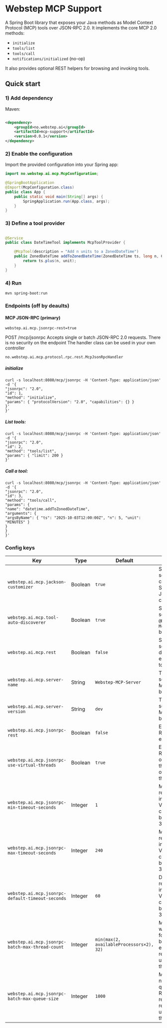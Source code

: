 # Webstep MCP Support

A Spring Boot library that exposes your Java methods as Model Context Protocol (MCP) tools over JSON-RPC 2.0. It
implements the core MCP 2.0 methods:

- `initialize`
- `tools/list`
- `tools/call`
- `notifications/initialized` (no-op)

It also provides optional REST helpers for browsing and invoking tools.

## Quick start

### 1) Add dependency

Maven:

```xml

<dependency>
    <groupId>no.webstep.ai</groupId>
    <artifactId>mcp-support</artifactId>
    <version>0.0.1</version>
</dependency>
```

### 2) Enable the configuration

Import the provided configuration into your Spring app:

```java
import no.webstep.ai.mcp.McpConfiguration;

@SpringBootApplication
@Import(McpConfiguration.class)
public class App {
    public static void main(String[] args) {
        SpringApplication.run(App.class, args);
    }
}
```

### 3) Define a tool provider

```java

@Service
public class DateTimeTool implements McpToolProvider {

    @McpTool(description = "Add n units to a ZonedDateTime")
    public ZonedDateTime addToZonedDateTime(ZonedDateTime ts, long n, ChronoUnit unit) {
        return ts.plus(n, unit);
    }
}
```

### 4) Run

```maven
mvn spring-boot:run
```

### Endpoints (off by deaults)

#### MCP JSON-RPC (primary)

`webstep.ai.mcp.jsonrpc-rest=true`

POST /mcp/jsonrpc
Accepts single or batch JSON-RPC 2.0 requests.
There is no security on the endpoint
The handler class can be used in your own controller

`no.webstep.ai.mcp.protocol.rpc.rest.McpJsonRpcHandler`

##### initialize

```
curl -s localhost:8080/mcp/jsonrpc -H 'Content-Type: application/json' -d '{
"jsonrpc": "2.0",
"id": 1,
"method": "initialize",
"params": { "protocolVersion": "2.0", "capabilities": {} }
}'
}'
```

##### List tools:

```
curl -s localhost:8080/mcp/jsonrpc -H 'Content-Type: application/json' -d '{
"jsonrpc": "2.0",
"id": 2,
"method": "tools/list",
"params": { "limit": 200 }
}'
```

##### Call a tool:

```
curl -s localhost:8080/mcp/jsonrpc -H 'Content-Type: application/json' -d '{
"jsonrpc": "2.0",
"id": 3,
"method": "tools/call",
"params": {
"name": "datetime.addToZonedDateTime",
"arguments": {
"argsByName": { "ts": "2025-10-03T12:00:00Z", "n": 5, "unit": "MINUTES" }
}
}
}'
```

### Config keys

| Key                                              | Type    | Default                                  | Description                                                                                      |
|--------------------------------------------------|---------|------------------------------------------|--------------------------------------------------------------------------------------------------|
| `webstep.ai.mcp.jackson-customizer`              | Boolean | `true`                                   | Should the server configure Spring’s default Jackson customizer.                                 |
| `webstep.ai.mcp.tool-auto-discoverer`            | Boolean | `true`                                   | Should the server install all `@McpTool` from `McpToolProvider` beans.                           |
| `webstep.ai.mcp.rest`                            | Boolean | `false`                                  | Should the server provide default REST endpoint to run tools.                                    |
| `webstep.ai.mcp.server-name`                     | String  | `Webstep-MCP-Server`                     | The reported server name. Must be non-blank.                                                     |
| `webstep.ai.mcp.server-version`                  | String  | `dev`                                    | The reported server version. Must be non-blank.                                                  |
| `webstep.ai.mcp.jsonrpc-rest`                    | Boolean | `false`                                  | Enable JSON-RPC over REST endpoint.                                                              |
| `webstep.ai.mcp.jsonrpc-use-virtual-threads`     | Boolean | `true`                                   | Execute JSON-RPC requests on virtual threads instead of platform threads.                        |
| `webstep.ai.mcp.jsonrpc-min-timeout-seconds`     | Integer | `1`                                      | Minimum per-request timeout in seconds. Values are clamped between 1 and 3600.                   |
| `webstep.ai.mcp.jsonrpc-max-timeout-seconds`     | Integer | `240`                                    | Maximum per-request timeout in seconds. Values are clamped between 1 and 3600.                   |
| `webstep.ai.mcp.jsonrpc-default-timeout-seconds` | Integer | `60`                                     | Default per-request timeout in seconds. Values are clamped between 1 and 3600.                   |
| `webstep.ai.mcp.jsonrpc-batch-max-thread-count`  | Integer | `min(max(2, availableProcessors×2), 32)` | Maximum worker threads for JSON-RPC batch execution. Only relevant if not using virtual threads. |
| `webstep.ai.mcp.jsonrpc-batch-max-queue-size`    | Integer | `1000`                                   | Maximum number of queued JSON-RPC batch requests. Only relevant if not using virtual threads.    |
